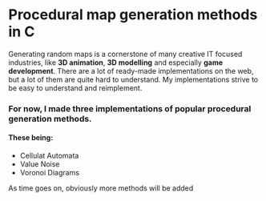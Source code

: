# Procedural map generation methods in C
Generating random maps is a cornerstone of many creative IT focused industries, 
like **3D animation**, **3D modelling** and especially **game development**.
There are a lot of ready-made implementations on the web, but a lot of them are quite hard to understand.
My implementations strive to be easy to understand and reimplement.
### For now, I made three implementations of popular procedural generation methods.
#### These being:
* Cellulat Automata
* Value Noise
* Voronoi Diagrams

As time goes on, obviously more methods will be added
